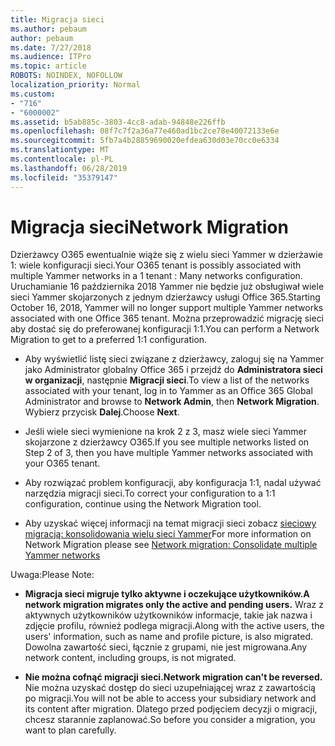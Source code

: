 ```yaml
---
title: Migracja sieci
ms.author: pebaum
author: pebaum
ms.date: 7/27/2018
ms.audience: ITPro
ms.topic: article
ROBOTS: NOINDEX, NOFOLLOW
localization_priority: Normal
ms.custom:
- "716"
- "6000002"
ms.assetid: b5ab885c-3803-4cc8-adab-94848e226ffb
ms.openlocfilehash: 08f7c7f2a36a77e460ad1bc2ce78e40072133e6e
ms.sourcegitcommit: 5fb7a4b28859690020efdea630d03e70cc0e6334
ms.translationtype: MT
ms.contentlocale: pl-PL
ms.lasthandoff: 06/28/2019
ms.locfileid: "35379147"
---
```

# <a name="network-migration"></a><span data-ttu-id="2670e-102">Migracja sieci</span><span class="sxs-lookup"><span data-stu-id="2670e-102">Network Migration</span></span>

<span data-ttu-id="2670e-103">Dzierżawcy O365 ewentualnie wiąże się z wielu sieci Yammer w dzierżawie 1: wiele konfiguracji sieci.</span><span class="sxs-lookup"><span data-stu-id="2670e-103">Your O365 tenant is possibly associated with multiple Yammer networks in a 1 tenant : Many networks configuration.</span></span> <span data-ttu-id="2670e-104">Uruchamianie 16 października 2018 Yammer nie będzie już obsługiwał wiele sieci Yammer skojarzonych z jednym dzierżawcy usługi Office 365.</span><span class="sxs-lookup"><span data-stu-id="2670e-104">Starting October 16, 2018, Yammer will no longer support multiple Yammer networks associated with one Office 365 tenant.</span></span> <span data-ttu-id="2670e-105">Można przeprowadzić migrację sieci aby dostać się do preferowanej konfiguracji 1:1.</span><span class="sxs-lookup"><span data-stu-id="2670e-105">You can perform a Network Migration to get to a preferred 1:1 configuration.</span></span>
  
- <span data-ttu-id="2670e-106">Aby wyświetlić listę sieci związane z dzierżawcy, zaloguj się na Yammer jako Administrator globalny Office 365 i przejdź do **Administratora sieci w organizacji**, następnie **Migracji sieci**.</span><span class="sxs-lookup"><span data-stu-id="2670e-106">To view a list of the networks associated with your tenant, log in to Yammer as an Office 365 Global Administrator and browse to **Network Admin**, then **Network Migration**.</span></span> <span data-ttu-id="2670e-107">Wybierz przycisk **Dalej**.</span><span class="sxs-lookup"><span data-stu-id="2670e-107">Choose **Next**.</span></span>

- <span data-ttu-id="2670e-108">Jeśli wiele sieci wymienione na krok 2 z 3, masz wiele sieci Yammer skojarzone z dzierżawcy O365.</span><span class="sxs-lookup"><span data-stu-id="2670e-108">If you see multiple networks listed on Step 2 of 3, then you have multiple Yammer networks associated with your O365 tenant.</span></span>

- <span data-ttu-id="2670e-109">Aby rozwiązać problem konfiguracji, aby konfiguracja 1:1, nadal używać narzędzia migracji sieci.</span><span class="sxs-lookup"><span data-stu-id="2670e-109">To correct your configuration to a 1:1 configuration, continue using the Network Migration tool.</span></span>

- <span data-ttu-id="2670e-110">Aby uzyskać więcej informacji na temat migracji sieci zobacz [sieciowy migracją: konsolidowania wielu sieci Yammer](https://support.office.com/article/a22c1b20-9231-4ce2-a916-392b1056d002)</span><span class="sxs-lookup"><span data-stu-id="2670e-110">For more information on Network Migration please see [Network migration: Consolidate multiple Yammer networks](https://support.office.com/article/a22c1b20-9231-4ce2-a916-392b1056d002)</span></span>

<span data-ttu-id="2670e-111">Uwaga:</span><span class="sxs-lookup"><span data-stu-id="2670e-111">Please Note:</span></span>
  
- <span data-ttu-id="2670e-112">**Migracja sieci migruje tylko aktywne i oczekujące użytkowników.**</span><span class="sxs-lookup"><span data-stu-id="2670e-112">**A network migration migrates only the active and pending users.**</span></span> <span data-ttu-id="2670e-113">Wraz z aktywnych użytkowników użytkowników informacje, takie jak nazwa i zdjęcie profilu, również podlega migracji.</span><span class="sxs-lookup"><span data-stu-id="2670e-113">Along with the active users, the users' information, such as name and profile picture, is also migrated.</span></span> <span data-ttu-id="2670e-114">Dowolna zawartość sieci, łącznie z grupami, nie jest migrowana.</span><span class="sxs-lookup"><span data-stu-id="2670e-114">Any network content, including groups, is not migrated.</span></span>

- <span data-ttu-id="2670e-115">**Nie można cofnąć migracji sieci.**</span><span class="sxs-lookup"><span data-stu-id="2670e-115">**Network migration can't be reversed.**</span></span> <span data-ttu-id="2670e-116">Nie można uzyskać dostęp do sieci uzupełniającej wraz z zawartością po migracji.</span><span class="sxs-lookup"><span data-stu-id="2670e-116">You will not be able to access your subsidiary network and its content after migration.</span></span> <span data-ttu-id="2670e-117">Dlatego przed podjęciem decyzji o migracji, chcesz starannie zaplanować.</span><span class="sxs-lookup"><span data-stu-id="2670e-117">So before you consider a migration, you want to plan carefully.</span></span>
